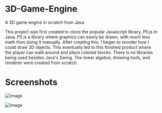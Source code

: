 # 3D-Game-Engine
 A 3D game engine in scratch from Java

This project was first created to clone the popular Javascript library, P5.js in Java. P5 is a library where graphics can easily be drawn, with much less math than doing it manually. After creating this, I began to wonder how I could draw 3D objects. This eventually led to this finished product where the player can walk around and place colored blocks. There is no libraries being used besides Java's Swing. The linear algebra, drawing tools, and renderer were created from scratch.

# Screenshots
![image](https://user-images.githubusercontent.com/82347141/188038453-3e47bf7a-2602-4b77-9ef3-16571f1c59d6.png)

![image](https://user-images.githubusercontent.com/82347141/188038881-1d2abfed-1716-4d9b-a033-4c6be229b558.png)
